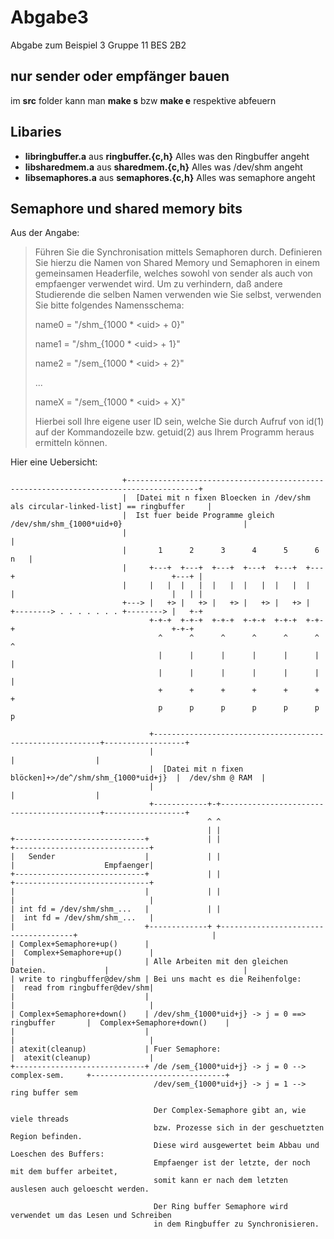 # Abgabe3
Abgabe zum Beispiel 3 Gruppe 11 BES 2B2 

## nur sender oder empfänger bauen
im **src** folder kann man **make s** bzw **make e** respektive abfeuern

## Libaries

 * **libringbuffer.a** aus __ringbuffer.{c,h}__ Alles was den Ringbuffer angeht
 * **libsharedmem.a**  aus __sharedmem.{c,h}__  Alles was /dev/shm angeht 
 * **libsemaphores.a** aus __semaphores.{c,h}__ Alles was semaphore angeht
 
## Semaphore und shared memory bits

Aus der Angabe: 

>Führen Sie die Synchronisation mittels Semaphoren durch. Definieren Sie hierzu
>die Namen von Shared Memory und Semaphoren in einem gemeinsamen Headerfile,
>welches sowohl von sender als auch von empfaenger verwendet wird. Um zu
>verhindern, daß andere Studierende die selben Namen verwenden wie Sie selbst,
>verwenden Sie bitte folgendes Namensschema:
>
>
>    name0 = "/shm_{1000 * \<uid\> + 0}"
>
>    name1 = "/shm_{1000 * \<uid\> + 1}"
>
>    name2 = "/sem_{1000 * \<uid\> + 2}"
>
>    ...
>
>    nameX = "/sem_{1000 * \<uid\> + X}"
>
>    
>Hierbei soll <uid> Ihre eigene user ID sein, welche Sie durch Aufruf von id(1)
>auf der Kommandozeile bzw. getuid(2) aus Ihrem Programm heraus ermitteln können.



Hier eine Uebersicht:

```
                         +--------------------------------------------------------------------------------------+
                         |  [Datei mit n fixen Bloecken in /dev/shm als circular-linked-list] == ringbuffer     |
                         |  Ist fuer beide Programme gleich /dev/shm/shm_{1000*uid+0}                           |
                         |                                                                                      |
                         |       1      2      3      4      5      6                                       n   |
                         |     +---+  +---+  +---+  +---+  +---+  +---+                                   +---+ |
                         |     |   |  |   |  |   |  |   |  |   |  |   |                                   |   | |
                         +---> |   +> |   +> |   +> |   +> |   +> |   +--------> . . . . . . . +--------> |   +-+
                               +-+-+  +-+-+  +-+-+  +-+-+  +-+-+  +-+-+                                   +-+-+
                                 ^      ^      ^      ^      ^      ^                                       ^
                                 |      |      |      |      |      |                                       |
                                 |      |      |      |      |      |                                       |
                                 +      +      +      +      +      +                                       +
                                 p      p      p      p      p      p                                       p

                               +----------------------------------------------------------+------------------+
                               |                                                          |                  |
                               |  [Datei mit n fixen blöcken]+>/de^/shm/shm_{1000*uid+j}  |  /dev/shm @ RAM  |
                               |                                                          |                  |
                               +------------+-+-------------------------------------------+------------------+
                                            ^ ^
                                            | |
+-----------------------------+             | |                                     +------------------------------+
|   Sender                    |             | |                                     |                    Empfaenger|
+-----------------------------+             | |                                     +------------------------------+
|                             |             | |                                     |                              |
| int fd = /dev/shm/shm_...   |             | |                                     |  int fd = /dev/shm/shm_...   |
|                             +-------------+ +-------------------------------------+                              |
| Complex+Semaphore+up()      |                                                     |  Complex+Semaphore+up()      |
|                             | Alle Arbeiten mit den gleichen Dateien.             |                              |
| write to ringbuffer@dev/shm | Bei uns macht es die Reihenfolge:                   |  read from ringbuffer@dev/shm|
|                             |                                                     |                              |
| Complex+Semaphore+down()    | /dev/shm_{1000*uid+j} -> j = 0 ==> ringbuffer       |  Complex+Semaphore+down()    |
|                             |                                                     |                              |
| atexit(cleanup)             | Fuer Semaphore:                                     |  atexit(cleanup)             |
+-----------------------------+ /de /sem_{1000*uid+j} -> j = 0 --> complex-sem.     +------------------------------+
                                /dev/sem_{1000*uid+j} -> j = 1 --> ring buffer sem

                                Der Complex-Semaphore gibt an, wie viele threads
                                bzw. Prozesse sich in der geschuetzten Region befinden.
                                Diese wird ausgewertet beim Abbau und Loeschen des Buffers:
                                Empfaenger ist der letzte, der noch mit dem buffer arbeitet,
                                somit kann er nach dem letzten auslesen auch geloescht werden.

                                Der Ring buffer Semaphore wird verwendet um das Lesen und Schreiben
                                in dem Ringbuffer zu Synchronisieren.

```